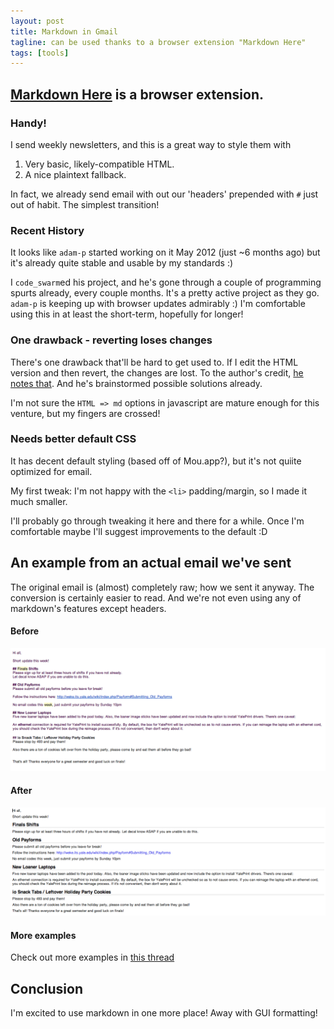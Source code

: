 ```yaml
---
layout: post
title: Markdown in Gmail
tagline: can be used thanks to a browser extension "Markdown Here"
tags: [tools]
---
```


## [Markdown Here](https://github.com/adam-p/markdown-here) is a browser extension.

### Handy!
I send weekly newsletters, and this is a great way to style them with
1. Very basic, likely-compatible HTML.
2. A nice plaintext fallback.

In fact, we already send email with out our 'headers' prepended with `#` just out of habit. The simplest transition!

### Recent History
It looks like `adam-p` started working on it May 2012 (just ~6 months ago) but it's already quite stable and usable by my standards :)

I `code_swarm`ed his project, and he's gone through a couple of programming spurts already, every couple months. It's a pretty active project as they go.
`adam-p` is keeping up with browser updates admirably :)
I'm comfortable using this in at least the short-term, hopefully for longer!

### One drawback - reverting loses changes
There's one drawback that'll be hard to get used to. If I edit the HTML version and then revert, the changes are lost. To the author's credit, [he notes that](https://github.com/adam-p/markdown-here#notes-and-miscellaneous). And he's brainstormed possible solutions already.

I'm not sure the `HTML => md` options in javascript are mature enough for this venture, but my fingers are crossed!

### Needs better default CSS
It has decent default styling (based off of Mou.app?), but it's not quiite optimized for email.

My first tweak: I'm not happy with the `<li>` padding/margin, so I made it much smaller.

I'll probably go through tweaking it here and there for a while. Once I'm comfortable maybe I'll suggest improvements to the default :D

## An example from an actual email we've sent
The original email is (almost) completely raw; how we sent it anyway. The conversion is certainly easier to read. And we're not even using any of markdown's features except headers.

#### Before
![before](/assets/images/markdown_here_before.png)

#### After
![after](/assets/images/markdown_here_after.png)

#### More examples
Check out more examples in [this thread](https://groups.google.com/d/msg/markdown-here/XlsuTCHR4zE/MfzLnGFwPjQJ)

## Conclusion
I'm excited to use markdown in one more place! Away with GUI formatting!
